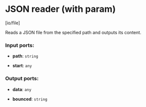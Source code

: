 # JSON reader (with param)

[io/file]

Reads a JSON file from the specified path and outputs its content.

### Input ports:

* __path__: `string`


* __start__: `any`

### Output ports:

* __data__: `any`


* __bounced__: `string`

